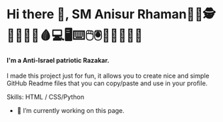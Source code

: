 # Hi there 👋, SM Anisur Rhaman🧑‍💻🕵️🧑‍✈️🙋‍♂️🩸💻🖥️⌨️🖱️🖲️🔋🕋🕋🕌🕌
#### I'm a Anti-Israel patriotic Razakar.
I made this project just for fun, it allows you to create nice and simple GitHub Readme files that you can copy/paste and use in your profile.

Skills: HTML / CSS/Python

- 🔭 I’m currently working on this page. 




